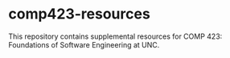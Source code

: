 # comp423-resources
This repository contains supplemental resources for COMP 423: Foundations of Software Engineering at UNC.
